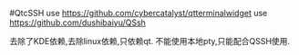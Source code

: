 #QtcSSH
use https://github.com/cybercatalyst/qtterminalwidget
use https://github.com/dushibaiyu/QSsh

去除了KDE依赖,去除linux依赖,只依赖qt.
不能使用本地pty,只能配合QSSH使用.
